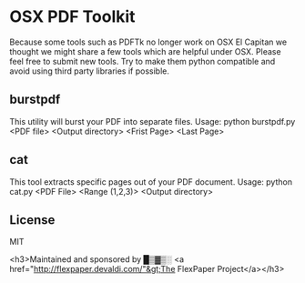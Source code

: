 OSX PDF Toolkit
=======
Because some tools such as PDFTk no longer work on OSX El Capitan we thought we might share a few tools which are helpful under OSX. 
Please feel free to submit new tools. Try to make them python compatible and avoid using third party libraries if possible. 

burstpdf
-----
This utility will burst your PDF into separate files. Usage:
python burstpdf.py &lt;PDF file&gt; &lt;Output directory&gt; &lt;Frist Page&gt; &lt;Last Page&gt;

cat
-----
This tool extracts specific pages out of your PDF document. Usage:
python cat.py &lt;PDF File&gt; &lt;Range (1,2,3)&gt; &lt;Output directory&gt;

License
-------------------
MIT

&lt;h3&gt;Maintained and sponsored by █▒▓▒░ &lt;a href="http://flexpaper.devaldi.com/"&gt;The FlexPaper Project&lt;/a&gt;&lt;/h3&gt;
